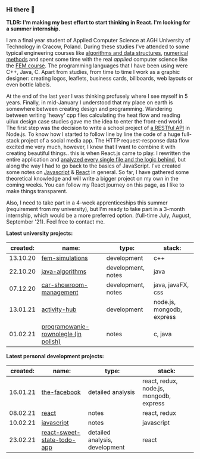 ### Hi there 👋

**TLDR: I'm making my best effort to start thinking in React. I'm looking for a summer internship.**

I am a final year student of Applied Computer Science at AGH University of Technology in Cracow, Poland. During these studies I've attended to some typical engineering courses like [algorithms and data structures](https://github.com/gregwell/algorithms-and-data-structures), [numerical methods](https://github.com/gregwell/numerical-methods/tree/master/NumericalMethods3/NumericalMethods3) and spent some time with the real *applied* computer science like the [FEM course](https://github.com/gregwell/fem-simulations). The programming languages that I have been using were C++, Java, C. Apart from studies, from time to time I work as a graphic designer: creating logos, leaflets, business cards, billboards, web layouts or even bottle labels.

At the end of the last year I was thinking profusely where I see myself in 5 years. Finally, in mid-January I understood that my place on earth is somewhere between creating design and programming. Wandering between writing 'heavy' cpp files calculating the heat flow and reading ui/ux design case studies gave me the idea to enter the front-end world. The first step was the decision to write a school project of [a RESTful API](https://github.com/gregwell/activity-hub) in Node.js. To know how I started to follow line by line the code of a huge full-stack project of a social media app. The HTTP request-response data flow excited me very much, however, I knew that I want to combine it with creating beautiful things.. this is when React.js came to play. I rewritten the entire application and [analyzed every single file and the logic behind](https://github.com/gregwell/the-facebook), but along the way I had to go back to the basics of JavaScript. I've created some notes on [Javascript](https://github.com/gregwell/university-notes/blob/main/english/javascript/javascript.md) & [React](https://github.com/gregwell/university-notes/blob/main/english/javascript/react.md) in general. So far, I have gathered some theoretical knowledge and will write a bigger project on my own in the coming weeks. You can follow my React journey on this page, as I like to make things transparent.

Also, I need to take part in a 4-week apprenticeships this summer (requirement from my university), but I'm ready to take part in a 3-month internship, which would be a more preferred option. (full-time July, August, September '21). Feel free to contact me.

**Latest university projects:**

| created: | name:                                | type:       | stack:                           |
|----------|--------------------------------------|-------------|----------------------------------|
| 13.10.20 | [fem-simulations](https://github.com/gregwell/fem-simulations)                      | development | c++                              |
| 22.10.20 | [java-algorithms](https://github.com/gregwell/java-algorithms)                      | development, notes | java                             |
| 07.12.20 | [car-showroom-management](https://github.com/gregwell/car-showroom-management)              | development, notes | java, javaFX, css                             |
| 13.01.21 | [activity-hub](https://github.com/gregwell/activity-hub)                         | development | node.js, mongodb, express |
| 01.02.21 | [programowanie-rownolegle (in polish)](https://github.com/gregwell/university-notes/blob/main/polish/programowanie-rownolegle.md) | notes       | c, java                          |


**Latest personal development projects:**

| created: | name:                       | type:                 | stack:                           |
|----------|-----------------------------|-----------------------|----------------------------------|
| 16.01.21    | [the-facebook](https://github.com/gregwell/the-facebook)                | detailed analysis              | react, redux, node.js, mongodb, express |
| 08.02.21     | [react](https://github.com/gregwell/university-notes/blob/main/english/javascript/react.md)      | notes                 | react, redux                            |
| 10.02.21    | [javascript](https://github.com/gregwell/university-notes/blob/main/english/javascript/javascript.md) | notes                 | javascript             |
| 23.02.21    | [react-sweet-state-todo-app](https://github.com/gregwell/react-sweet-state-todo-app)        | detailed analysis, development | react                            |

<!--
**gregwell/gregwell** is a ✨ _special_ ✨ repository because its `README.md` (this file) appears on your GitHub profile.

Here are some ideas to get you started:

- 🔭 I’m currently working on ...
- 🌱 I’m currently learning ...
- 👯 I’m looking to collaborate on ...
- 🤔 I’m looking for help with ...
- 💬 Ask me about ...
- 📫 How to reach me: ...
- 😄 Pronouns: ...
- ⚡ Fun fact: ...
-->
